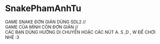 # SnakePhamAnhTu

GAME SNAKE ĐƠN GIẢN DÙNG SDL2 //      
GAME CỦA MÌNH CÒN ĐƠN GIẢN   //         
CÁC BẠN DÙNG HƯỚNG DI CHUYỂN HOẶC CÁC NÚT A. S ,D , W ĐỂ CHƠI NHÉ :3
